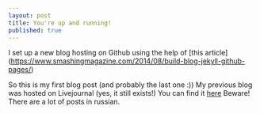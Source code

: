 ```yaml
---
layout: post
title: You're up and running!
published: true
---
```


I set up a new blog hosting on Github using the help of [this article]
(https://www.smashingmagazine.com/2014/08/build-blog-jekyll-github-pages/)

So this is my first blog post (and probably the last one :))
My previous blog was hosted on Livejournal (yes, it still exists!)
You can find it [here](http://tramsm.livejournal.com/) Beware! There are a lot of posts in russian.